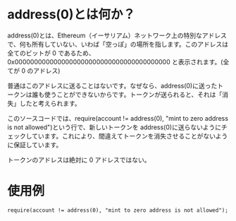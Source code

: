 # address(0)とは何か？

address(0)とは、Ethereum（イーサリアム）ネットワーク上の特別なアドレスで、何も所有していない、いわば「空っぽ」の場所を指します。このアドレスは全てのビットが 0 であるため、0x0000000000000000000000000000000000000000 と表示されます。(全てが 0 のアドレス)

普通はこのアドレスに送ることはないです。なぜなら、address(0)に送ったトークンは誰も使うことができないからです。トークンが送られると、それは「消失」したと考えられます。

このソースコードでは、require(account != address(0), "mint to zero address is not allowed")という行で、新しいトークンを address(0)に送らないようにチェックしています。これにより、間違えてトークンを消失させることがないように保証しています。

トークンのアドレスは絶対に 0 アドレスではない。

# 使用例

`require(account != address(0), "mint to zero address is not allowed");`
